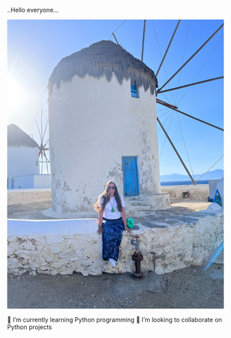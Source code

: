 ..Hello everyone...

![me in Mykonos](IMG_3022.jpg)

🌱 I’m currently learning Python programming
👯 I’m looking to collaborate on Python projects

